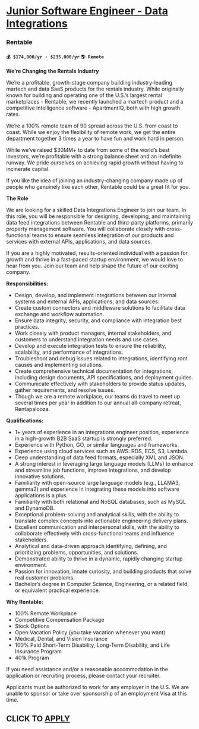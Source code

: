 # [Junior Software Engineer - Data Integrations](https://www.remotewlb.com/apply/junior-software-engineer-data-integrations)  
### Rentable  
#### `💰 $174,000/yr - $235,000/yr` `🌎 Remote`  

**We’re Changing the Rentals Industry**

We’re a profitable, growth-stage company building industry-leading martech and data SaaS products for the rentals industry. While originally known for building and operating one of the U.S.’s largest rental marketplaces - Rentable, we recently launched a martech product and a competitive intelligence software - ApartmentIQ, both with high growth rates.

We’re a 100% remote team of 90 spread across the U.S. from coast to coast. While we enjoy the flexibility of remote work, we get the entire department together 3 times a year to have fun and work hard in person.

While we’ve raised $30MM+ to date from some of the world’s best investors, we’re profitable with a strong balance sheet and an indefinite runway. We pride ourselves on achieving rapid growth without having to incinerate capital.

If you like the idea of joining an industry-changing company made up of people who genuinely like each other, Rentable could be a great fit for you.

**The Role**

We are looking for a skilled Data Integrations Engineer to join our team. In this role, you will be responsible for designing, developing, and maintaining data feed integrations between Rentable and third-party platforms, primarily property management software. You will collaborate closely with cross-functional teams to ensure seamless integration of our products and services with external APIs, applications, and data sources.

If you are a highly motivated, results-oriented individual with a passion for growth and thrive in a fast-paced startup environment, we would love to hear from you. Join our team and help shape the future of our exciting company.

**Responsibilities:**

  * Design, develop, and implement integrations between our internal systems and external APIs, applications, and data sources.
  * Create custom connectors and middleware solutions to facilitate data exchange and workflow automation.
  * Ensure data integrity, security, and compliance with integration best practices.
  * Work closely with product managers, internal stakeholders, and customers to understand integration needs and use cases.
  * Develop and execute integration tests to ensure the reliability, scalability, and performance of integrations.
  * Troubleshoot and debug issues related to integrations, identifying root causes and implementing solutions.
  * Create comprehensive technical documentation for integrations, including design documents, API specifications, and deployment guides.
  * Communicate effectively with stakeholders to provide status updates, gather requirements, and resolve issues.
  * Though we are a remote workplace, our teams do travel to meet up several times per year in addition to our annual all-company retreat, Rentapalooza.

**Qualifications:**

  * 1+ years of experience in an integrations engineer position, experience in a high-growth B2B SaaS startup is strongly preferred.
  * Experience with Python, GO, or similar languages and frameworks.
  * Experience using cloud services such as AWS: RDS, ECS, S3, Lambda.
  * Deep understanding of data feed formats, especially XML and JSON.
  * A strong interest in leveraging large language models (LLMs) to enhance and streamline job functions, improve integrations, and develop innovative solutions.
  * Familiarity with open-source large language models (e.g., LLAMA3, gemma2) and experience in integrating these models into software applications is a plus.
  * Familiarity with both relational and NoSQL databases, such as MySQL and DynamoDB.
  * Exceptional problem-solving and analytical skills, with the ability to translate complex concepts into actionable engineering delivery plans.
  * Excellent communication and interpersonal skills, with the ability to collaborate effectively with cross-functional teams and influence stakeholders.
  * Analytical and data-driven approach identifying, defining, and prioritizing problems, opportunities, and solutions.
  * Demonstrated ability to thrive in a dynamic, rapidly changing startup environment.
  * Passion for innovation, innate curiosity, and building products that solve real customer problems.
  * Bachelor’s degree in Computer Science, Engineering, or a related field, or equivalent practical experience.

**Why Rentable:**

  * 100% Remote Workplace
  * Competitive Compensation Package
  * Stock Options
  * Open Vacation Policy (you take vacation whenever you want)
  * Medical, Dental, and Vision Insurance
  * 100% Paid Short-Term Disability, Long-Term Disability, and Life Insurance Program
  * 401k Program

If you need assistance and/or a reasonable accommodation in the application or recruiting process, please contact your recruiter.

Applicants must be authorized to work for any employer in the U.S. We are unable to sponsor or take over sponsorship of an employment Visa at this time.

  
## CLICK TO [APPLY](https://www.remotewlb.com/apply/junior-software-engineer-data-integrations)

